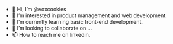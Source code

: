 - 👋 Hi, I’m @voxcookies
- 👀 I’m interested in product management and web development.
- 🌱 I’m currently learning basic front-end development.
- 💞️ I’m looking to collaborate on ...
- 📫 How to reach me on linkedin.

<!---
voxcookies/voxcookies is a ✨ special ✨ repository because its `README.md` (this file) appears on your GitHub profile.
You can click the Preview link to take a look at your changes.
--->
